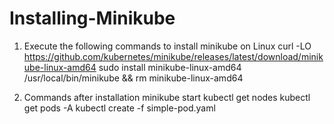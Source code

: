 # Installing-Minikube

1. Execute the following commands to install minikube on Linux
curl -LO https://github.com/kubernetes/minikube/releases/latest/download/minikube-linux-amd64
sudo install minikube-linux-amd64 /usr/local/bin/minikube && rm minikube-linux-amd64

2. Commands after installation
minikube start
kubectl get nodes
kubectl get pods -A
kubectl create -f simple-pod.yaml
